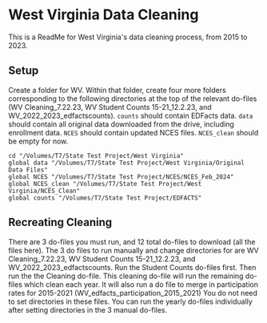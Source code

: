 # West Virginia Data Cleaning

This is a ReadMe for West Virginia's data cleaning process, from 2015 to 2023.

## Setup

Create a folder for WV. Within that folder, create four more folders corresponding to the following directories at the top of the relevant do-files (WV Cleaning_7.22.23, WV Student Counts 15-21_12.2.23, and WV_2022_2023_edfactscounts). `counts` should contain EDFacts data. `data` should contain all original data downloaded from the drive, including enrollment data. `NCES` should contain updated NCES files. `NCES_clean` should be empty for now.

```
cd "/Volumes/T7/State Test Project/West Virginia"
global data "/Volumes/T7/State Test Project/West Virginia/Original Data Files"
global NCES "/Volumes/T7/State Test Project/NCES/NCES_Feb_2024"
global NCES_clean "/Volumes/T7/State Test Project/West Virginia/NCES_Clean"
global counts "/Volumes/T7/State Test Project/EDFACTS"
```

## Recreating Cleaning
There are 3 do-files you must run, and 12 total do-files to download (all the files here). The 3 do files to run manually and change directories for are WV Cleaning_7.22.23, WV Student Counts 15-21_12.2.23, and WV_2022_2023_edfactscounts. Run the Student Counts do-files first. Then run the the Cleaning do-file. This cleaning do-file will run the remaining do-files which clean each year. It will also run a do file to merge in participation rates for 2015-2021 (WV_edfacts_participation_2015_2021) You do not need to set directories in these files. You can run the yearly do-files individually after setting directories in the 3 manual do-files.
